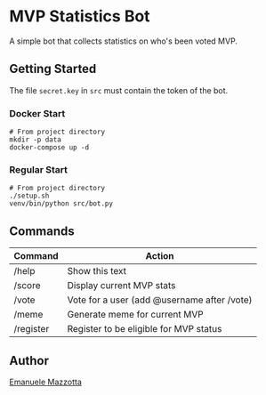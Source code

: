 # MVP Statistics Bot

A simple bot that collects statistics on who's been voted MVP.

## Getting Started

The file `secret.key` in `src` must contain the token of the bot.

### Docker Start

```
# From project directory
mkdir -p data
docker-compose up -d
```

### Regular Start

```
# From project directory
./setup.sh
venv/bin/python src/bot.py
```

## Commands

|Command|Action|
|---|---|
|/help|Show this text|
|/score|Display current MVP stats|
|/vote|Vote for a user (add @username after /vote)|
|/meme|Generate meme for current MVP|
|/register|Register to be eligible for MVP status|

## Author

[Emanuele Mazzotta](mailto:hello@mazzotta.me)
